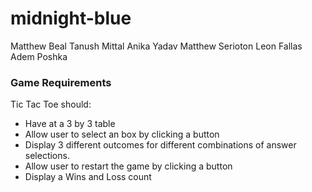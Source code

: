 # midnight-blue
Matthew Beal
Tanush Mittal
Anika Yadav 
Matthew Serioton
Leon Fallas
Adem Poshka


### Game Requirements
Tic Tac Toe should:
- Have at a 3 by 3 table
- Allow user to select an box by clicking a button 
- Display 3 different outcomes for different combinations of answer selections.
- Allow user to restart the game by clicking a button
- Display a Wins and Loss count
 
